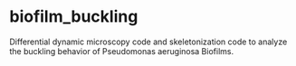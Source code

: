 # biofilm_buckling
Differential dynamic microscopy code and skeletonization code to analyze the buckling behavior of Pseudomonas aeruginosa Biofilms.
